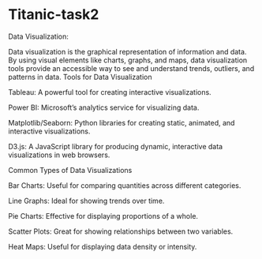 # Titanic-task2
Data Visualization:

Data visualization is the graphical representation of information and data. By using visual elements like charts, graphs, and maps, data visualization tools provide an accessible way to see and understand trends, outliers, and patterns in data.
Tools for Data Visualization

Tableau: A powerful tool for creating interactive visualizations.

Power BI: Microsoft’s analytics service for visualizing data.

Matplotlib/Seaborn: Python libraries for creating static, animated, and interactive visualizations.

D3.js: A JavaScript library for producing dynamic, interactive data visualizations in web browsers.

Common Types of Data Visualizations

Bar Charts: Useful for comparing quantities across different categories.

Line Graphs: Ideal for showing trends over time.

Pie Charts: Effective for displaying proportions of a whole.

Scatter Plots: Great for showing relationships between two variables.

Heat Maps: Useful for displaying data density or intensity.
